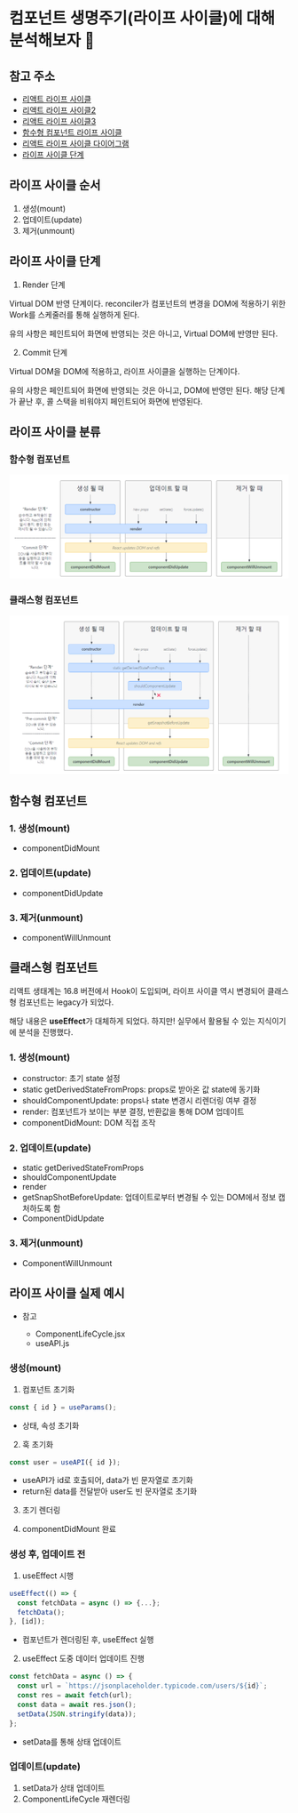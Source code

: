 # 컴포넌트 생명주기(라이프 사이클)에 대해 분석해보자 🎯

## 참고 주소

- [리액트 라이프 사이클](https://velog.io/@remon/React-%EB%A6%AC%EC%95%A1%ED%8A%B8-%EB%9D%BC%EC%9D%B4%ED%94%84-%EC%82%AC%EC%9D%B4%ED%81%B4)
- [리액트 라이프 사이클2](https://react.vlpt.us/basic/25-lifecycle.html/)
- [리액트 라이프 사이클3](https://laurent.tistory.com/entry/React-%EC%BB%B4%ED%8F%AC%EB%84%8C%ED%8A%B8%EC%9D%98-%EC%83%9D%EB%AA%85-%EC%A3%BC%EA%B8%B0Life-Cycle)
- [함수형 컴포넌트 라이프 사이클](https://yooneeee.tistory.com/45)
- [리액트 라이프 사이클 다이어그램](https://projects.wojtekmaj.pl/react-lifecycle-methods-diagram/)
- [라이프 사이클 단계](https://goidle.github.io/react/in-depth-react-intro/)

## 라이프 사이클 순서

1. 생성(mount)
2. 업데이트(update)
3. 제거(unmount)

## 라이프 사이클 단계

1. Render 단계

Virtual DOM 반영 단계이다.
reconciler가 컴포넌트의 변경을 DOM에 적용하기 위한 Work를 스케줄러를 통해 실행하게 된다.

유의 사항은 페인트되어 화면에 반영되는 것은 아니고, Virtual DOM에 반영만 된다.

2. Commit 단계

Virtual DOM을 DOM에 적용하고, 라이프 사이클을 실행하는 단계이다.

유의 사항은 페인트되어 화면에 반영되는 것은 아니고, DOM에 반영만 된다.
해당 단계가 끝난 후, 콜 스택을 비워야지 페인트되어 화면에 반영된다.

## 라이프 사이클 분류

### 함수형 컴포넌트

![FunctionLifrCycle](./FunctionLifeCycle.png)

### 클래스형 컴포넌트

![ClassLifrCycle](./ClassLifeCycle.png)

## 함수형 컴포넌트

### 1. 생성(mount)

- componentDidMount

### 2. 업데이트(update)

- componentDidUpdate

### 3. 제거(unmount)

- componentWillUnmount

## 클래스형 컴포넌트

리액트 생태계는 16.8 버전에서 Hook이 도입되며, 라이프 사이클 역시 변경되어 클래스형 컴포넌트는 legacy가 되었다.

해당 내용은 **useEffect**가 대체하게 되었다. 하지만! 실무에서 활용될 수 있는 지식이기에 분석을 진행했다.

### 1. 생성(mount)

- constructor: 초기 state 설정
- static getDerivedStateFromProps: props로 받아온 값 state에 동기화
- shouldComponentUpdate: props나 state 변경시 리렌더링 여부 결정
- render: 컴포넌트가 보이는 부분 결정, 반환값을 통해 DOM 업데이트
- componentDidMount: DOM 직접 조작

### 2. 업데이트(update)

- static getDerivedStateFromProps
- shouldComponentUpdate
- render
- getSnapShotBeforeUpdate: 업데이트로부터 변경될 수 있는 DOM에서 정보 캡처하도록 함
- ComponentDidUpdate

### 3. 제거(unmount)

- ComponentWillUnmount

## 라이프 사이클 실제 예시

- 참고

  - ComponentLifeCycle.jsx
  - useAPI.js

### 생성(mount)

1. 컴포넌트 초기화

```jsx
const { id } = useParams();
```

- 상태, 속성 초기화

2. 훅 초기화

```jsx
const user = useAPI({ id });
```

- useAPI가 id로 호출되어, data가 빈 문자열로 초기화
- return된 data를 전달받아 user도 빈 문자열로 초기화

3. 초기 렌더링

4. componentDidMount 완료

### 생성 후, 업데이트 전

1. useEffect 시행

```jsx
useEffect(() => {
  const fetchData = async () => {...};
  fetchData();
}, [id]);
```

- 컴포넌트가 렌더링된 후, useEffect 실행

2. useEffect 도중 데이터 업데이트 진행

```jsx
const fetchData = async () => {
  const url = `https://jsonplaceholder.typicode.com/users/${id}`;
  const res = await fetch(url);
  const data = await res.json();
  setData(JSON.stringify(data));
};
```

- setData를 통해 상태 업데이트

### 업데이트(update)

1. setData가 상태 업데이트
2. ComponentLifeCycle 재렌더링
